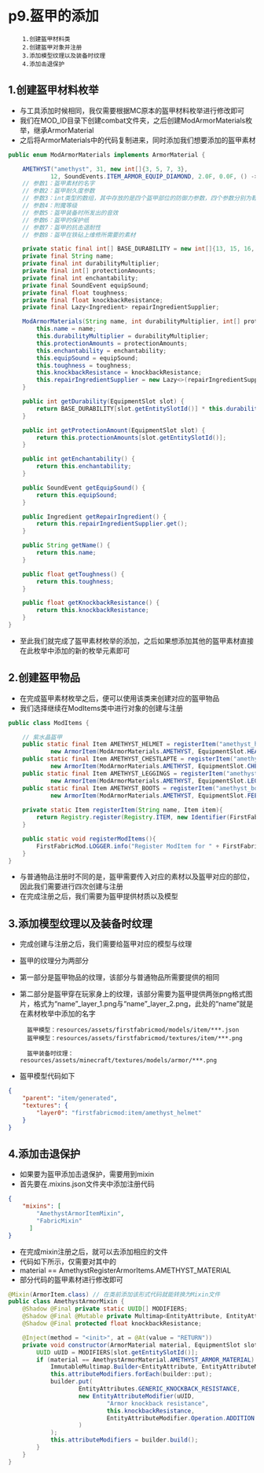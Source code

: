 # p9.盔甲的添加

        1.创建盔甲材料类
        2.创建盔甲对象并注册
        3.添加模型纹理以及装备时纹理
        4.添加击退保护

## 1.创建盔甲材料枚举
- 与工具添加时候相同，我仅需要根据MC原本的盔甲材料枚举进行修改即可
- 我们在MOD_ID目录下创建combat文件夹，之后创建ModArmorMaterials枚举，继承ArmorMaterial
- 之后将ArmorMaterials中的代码复制进来，同时添加我们想要添加的盔甲素材
```java
public enum ModArmorMaterials implements ArmorMaterial {

    AMETHYST("amethyst", 31, new int[]{3, 5, 7, 3},
            12, SoundEvents.ITEM_ARMOR_EQUIP_DIAMOND, 2.0F, 0.0F, () -> Ingredient.ofItems(ModItems.AMETHYST));
    // 参数1：盔甲素材的名字
    // 参数2：盔甲耐久度参数
    // 参数3：int类型的数组，其中存放的是四个盔甲部位的防御力参数，四个参数分别为鞋子、护腿、胸甲与头盔
    // 参数4：附魔等级
    // 参数5：盔甲装备时所发出的音效
    // 参数6：盔甲的保护纸
    // 参数7：盔甲的抗击退耐性
    // 参数8：盔甲在铁砧上维修所需要的素材

    private static final int[] BASE_DURABILITY = new int[]{13, 15, 16, 11};
    private final String name;
    private final int durabilityMultiplier;
    private final int[] protectionAmounts;
    private final int enchantability;
    private final SoundEvent equipSound;
    private final float toughness;
    private final float knockbackResistance;
    private final Lazy<Ingredient> repairIngredientSupplier;

    ModArmorMaterials(String name, int durabilityMultiplier, int[] protectionAmounts, int enchantability, SoundEvent equipSound, float toughness, float knockbackResistance, Supplier<Ingredient> repairIngredientSupplier) {
        this.name = name;
        this.durabilityMultiplier = durabilityMultiplier;
        this.protectionAmounts = protectionAmounts;
        this.enchantability = enchantability;
        this.equipSound = equipSound;
        this.toughness = toughness;
        this.knockbackResistance = knockbackResistance;
        this.repairIngredientSupplier = new Lazy<>(repairIngredientSupplier);
    }

    public int getDurability(EquipmentSlot slot) {
        return BASE_DURABILITY[slot.getEntitySlotId()] * this.durabilityMultiplier;
    }

    public int getProtectionAmount(EquipmentSlot slot) {
        return this.protectionAmounts[slot.getEntitySlotId()];
    }

    public int getEnchantability() {
        return this.enchantability;
    }

    public SoundEvent getEquipSound() {
        return this.equipSound;
    }

    public Ingredient getRepairIngredient() {
        return this.repairIngredientSupplier.get();
    }

    public String getName() {
        return this.name;
    }

    public float getToughness() {
        return this.toughness;
    }

    public float getKnockbackResistance() {
        return this.knockbackResistance;
    }
}
```
- 至此我们就完成了盔甲素材枚举的添加，之后如果想添加其他的盔甲素材直接在此枚举中添加的新的枚举元素即可


## 2.创建盔甲物品
- 在完成盔甲素材枚举之后，便可以使用该类来创建对应的盔甲物品
- 我们选择继续在ModItems类中进行对象的创建与注册
```java
public class ModItems {

    // 紫水晶盔甲
    public static final Item AMETHYST_HELMET = registerItem("amethyst_helmet",
            new ArmorItem(ModArmorMaterials.AMETHYST, EquipmentSlot.HEAD, new FabricItemSettings().group(ModItemGroup.LOSTsMOD)));
    public static final Item AMETHYST_CHESTLAPTE = registerItem("amethyst_chestplate",
            new ArmorItem(ModArmorMaterials.AMETHYST, EquipmentSlot.CHEST, new FabricItemSettings().group(ModItemGroup.LOSTsMOD)));
    public static final Item AMETHYST_LEGGINGS = registerItem("amethyst_leggings",
            new ArmorItem(ModArmorMaterials.AMETHYST, EquipmentSlot.LEGS, new FabricItemSettings().group(ModItemGroup.LOSTsMOD)));
    public static final Item AMETHYST_BOOTS = registerItem("amethyst_boots",
            new ArmorItem(ModArmorMaterials.AMETHYST, EquipmentSlot.FEET, new FabricItemSettings().group(ModItemGroup.LOSTsMOD)));
    
    private static Item registerItem(String name, Item item){
        return Registry.register(Registry.ITEM, new Identifier(FirstFabricMod.MOD_ID, name), item);
    }

    public static void registerModItems(){
        FirstFabricMod.LOGGER.info("Register ModItem for " + FirstFabricMod.MOD_ID);
    }
}
```
- 与普通物品注册时不同的是，盔甲需要传入对应的素材以及盔甲对应的部位，因此我们需要进行四次创建与注册
- 在完成注册之后，我们需要为盔甲提供材质以及模型


## 3.添加模型纹理以及装备时纹理
- 完成创建与注册之后，我们需要给盔甲对应的模型与纹理
- 盔甲的纹理分为两部分
- 第一部分是盔甲物品的纹理，该部分与普通物品所需要提供的相同
- 第二部分是盔甲穿在玩家身上的纹理，该部分需要为盔甲提供两张png格式图片，格式为“name”_layer_1.png与“name”_layer_2.png，此处的“name”就是在素材枚举中添加的名字


        盔甲模型：resources/assets/firstfabricmod/models/item/***.json
        盔甲模型：resources/assets/firstfabricmod/textures/item/***.png

        盔甲装备时纹理：resources/assets/minecraft/textures/models/armor/***.png


- 盔甲模型代码如下
```json
{
    "parent": "item/generated",
    "textures": {
        "layer0": "firstfabricmod:item/amethyst_helmet"
    }
}
```


## 4.添加击退保护
- 如果要为盔甲添加击退保护，需要用到mixin
- 首先要在<modid>.mixins.json文件夹中添加注册代码
```json
{
    "mixins": [
        "AmethystArmorItemMixin",
        "FabricMixin"
      ]
}
```
- 在完成mixin注册之后，就可以去添加相应的文件
- 代码如下所示，仅需要对其中的
- material == AmethystRegisterArmorItems.AMETHYST_MATERIAL
- 部分代码的盔甲素材进行修改即可
```java
@Mixin(ArmorItem.class) // 在类前添加该形式代码就能转换为Mixin文件
public class AmethystArmorMixin {
    @Shadow @Final private static UUID[] MODIFIERS;
    @Shadow @Final @Mutable private Multimap<EntityAttribute, EntityAttributeModifier> attributeModifiers;
    @Shadow @Final protected float knockbackResistance;

    @Inject(method = "<init>", at = @At(value = "RETURN"))
    private void constructor(ArmorMaterial material, EquipmentSlot slot, Item.Settings settings, CallbackInfo ci) {
        UUID uUID = MODIFIERS[slot.getEntitySlotId()];
        if (material == AmethystArmorMaterial.AMETHYST_ARMOR_MATERIAL) { // 该部分代码仅需要对此部分的代码进行修改，将此处的material对象改为与盔甲对应的material对象
            ImmutableMultimap.Builder<EntityAttribute, EntityAttributeModifier> builder = ImmutableMultimap.builder();
            this.attributeModifiers.forEach(builder::put);
            builder.put(
                    EntityAttributes.GENERIC_KNOCKBACK_RESISTANCE,
                    new EntityAttributeModifier(uUID,
                            "Armor knockback resistance",
                            this.knockbackResistance,
                            EntityAttributeModifier.Operation.ADDITION
                    )
            );
            this.attributeModifiers = builder.build();
        }
    }
}
```
